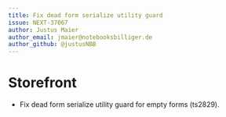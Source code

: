 ```yaml
---
title: Fix dead form serialize utility guard
issue: NEXT-37067
author: Justus Maier
author_email: jmaier@notebooksbilliger.de
author_github: @justusNBB
---
```

# Storefront
* Fix dead form serialize utility guard for empty forms (ts2829).
